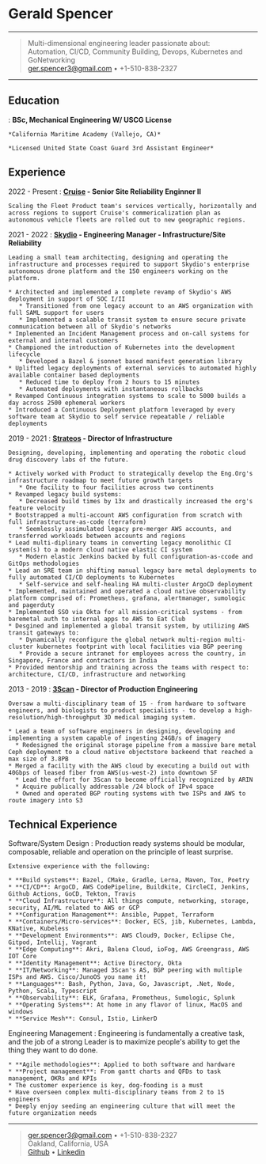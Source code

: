 Gerald Spencer
============
----

> Multi-dimensional engineering leader passionate about:\
> Automation, CI/CD, Community Building, Devops, Kubernetes and GoNetworking\
> <ger.spencer3@gmail.com> • +1-510-838-2327

----

Education
---------

:   **BSc, Mechanical Engineering W/ USCG License**

    *California Maritime Academy (Vallejo, CA)*

    *Licensed United State Coast Guard 3rd Assistant Engineer*


Experience
----------
2022 - Present
:   **[Cruise] - Senior Site Reliability Enginner II**

	Scaling the Fleet Product team's services vertically, horizontally and across regions to support Cruise's commericalization plan as autonomous vehicle fleets are rolled out to new geographic regions.

2021 - 2022
:   **[Skydio] - Engineering Manager - Infrastructure/Site Reliability**

	Leading a small team architecting, designing and operating the infrastructure and processes required to support Skydio's enterprise autonomous drone platform and the 150 engineers working on the platform.

    * Architected and implemented a complete revamp of Skydio's AWS deployment in support of SOC I/II
       * Transitioned from one legacy account to an AWS organization with full SAML support for users
       * Implemented a scalable transit system to ensure secure private communication between all of Skydio's networks
    * Implemented an Incident Management process and on-call systems for external and internal customers
    * Championed the introduction of Kubernetes into the development lifecycle
       * Developed a Bazel & jsonnet based manifest generation library
    * Uplifted legacy deployments of external services to automated highly available container based deployments
       * Reduced time to deploy from 2 hours to 15 minutes
       * Automated deployments with instantaneous rollbacks
    * Revamped Continuous integration systems to scale to 5000 builds a day across 2500 ephemeral workers
    * Introduced a Continuous Deployment platform leveraged by every software team at Skydio to self service repeatable / reliable deployments

2019 - 2021
:   **[Strateos] - Director of Infrastructure**

	Designing, developing, implementing and operating the robotic cloud drug discovery labs of the future.

    * Actively worked with Product to strategically develop the Eng.Org's infrastructure roadmap to meet future growth targets
       * One facility to four facilities across two continents
    * Revamped legacy build systems:
       * Decreased build times by 13x and drastically increased the org's feature velocity
    * Bootstrapped a multi-account AWS configuration from scratch with full infrastructure-as-code (terraform)
       * Seemlessly assimulated legacy pre-merger AWS accounts, and transferred workloads between accounts and regions
    * Lead multi-diplinary teams in converting legacy monolithic CI system(s) to a modern cloud native elastic CI system
       * Modern elastic Jenkins backed by full configuration-as-ccode and GitOps methodologies 
    * Lead an SRE team in shifting manual legacy bare metal deployments to fully automated CI/CD deployments to Kubernetes
       * Self-service and self-healing HA multi-cluster ArgoCD deployment
    * Implemented, maintained and operated a cloud native observability platform comprised of: Prometheus, grafana, alertmanager, sumologic and pagerduty
    * Implemented SSO via Okta for all mission-critical systems - from baremetal auth to internal apps to AWS to Eat Club
    * Desgined and implemented a global transit system, by utilizing AWS transit gateways to:
       * Dynamically reconfigure the global network multi-region multi-cluster kubernetes footprint with local facilities via BGP peering
       * Provide a secure intranet for employees across the country, in Singapore, France and contractors in India
    * Provided mentorship and training across the teams with respect to: architecture, CI/CD, infrastructure and networking

2013 - 2019
:   **[3Scan] - Director of Production Engineering**

	Oversaw a multi-disciplinary team of 15 - from hardware to software engineers, and biologists to product specialists - to develop a high-resolution/high-throughput 3D medical imaging system.

    * Lead a team of software engineers in designing, developing and implementing a system capable of ingesting 24GB/s of imagery
	  * Redesigned the original storage pipeline from a massive bare metal Ceph deployment to a cloud native objectstore backeend that reached a max size of 3.8PB
    * Merged a facility with the AWS cloud by executing a build out with 40Gbps of leased fiber from AWS(us-west-2) into downtown SF
      * Lead the effort for 3Scan to become officially recognized by ARIN
      * Acquire publically addressable /24 block of IPv4 space
      * Owned and operated BGP routing systems with two ISPs and AWS to route imagery into S3

Technical Experience
--------------------

Software/System Design
:   Production ready systems should be modular, composable, reliable and operation on the principle of least surprise. 

	Extensive experience with the following:

    * **Build systems**: Bazel, CMake, Gradle, Lerna, Maven, Tox, Poetry
    * **CI/CD**: ArgoCD, AWS CodePipeline, Buildkite, CircleCI, Jenkins, Github Actions, GoCD, Tekton, Travis
    * **Cloud Infrastructure**: All things compute, networking, storage, security, AI/ML related to AWS or GCP
    * **Configuration Management**: Ansible, Puppet, Terraform
    * **Containers/Micro-services**: Docker, ECS, jib, Kubernetes, Lambda, KNative, Kubeless
    * **Development Environments**: AWS Cloud9, Docker, Eclipse Che, Gitpod, Intellij, Vagrant
    * **Edge Computing**: Akri, Balena Cloud, ioFog, AWS Greengrass, AWS IOT Core
    * **Identity Management**: Active Directory, Okta
    * **IT/Networking**: Managed 3Scan's AS, BGP peering with multiple ISPs and AWS. Cisco/JunoOS you name it!
    * **Languages**: Bash, Python, Java, Go, Javascript, .Net, Node, Python, Scala, Typescript
    * **Observability**: ELK, Grafana, Prometheus, Sumologic, Splunk
    * **Operating Systems**: At home in any flavor of linux, MacOS and windows
    * **Service Mesh**: Consul, Istio, LinkerD

Engineering Management
:   Engineering is fundamentally a creative task, and the job of a strong Leader is to maximize people's ability to get the thing they want to do done.

    * **Agile methodologies**: Applied to both software and hardware
    * **Project management**: From gantt charts and QFDs to task management, OKRs and KPIs
    * The customer experience is key, dog-fooding is a must
    * Have overseen complex multi-disciplinary teams from 2 to 15 engineers
    * Deeply enjoy seeding an engineering culture that will meet the future organization needs

[3Scan]: http://www.3scan.com
[Black Rock Lighthouse Service]: https://journal.burningman.org/2016/08/burning-man-arts/brc-art/black-rock-lighthouse-service
[Cruise]: https://www.getcruise.com
[Flux Foundation]: http://www.fluxfoundation.org
[Github]: https://github.com/Geethree
[Linkedin]: https://www.linkedin.com/in/gerald-spencer-bb2617123/
[Taylor Collaboration]: http://www.taylorcollaboration.org
[Temple 2017]: http://www.temple2017.org/
[Temple Galaxia]: http://www.templegalaxia.org
[The Folly]: https://www.thefollybrc.com/
[Strateos]: http://www.strateos.com
[Skydio]: https://www.skydio.com

----

> <ger.spencer3@gmail.com> • +1-510-838-2327 \
> Oakland, California, USA \
> [Github] • [Linkedin]
